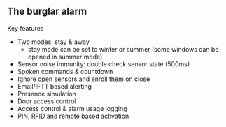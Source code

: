 ## The burglar alarm

Key features

- Two modes: stay & away
	- stay mode can be set to winter or summer (some windows can be opened in summer mode)
- Sensor noise immunity: double check sensor state (500ms)
- Spoken commands & countdown
- Ignore open sensors and enroll them on close
- Email/IFTT based alerting
- Presence simulation
- Door access control
- Access control & alarm usage logging
- PIN, RFID and remote based activation


